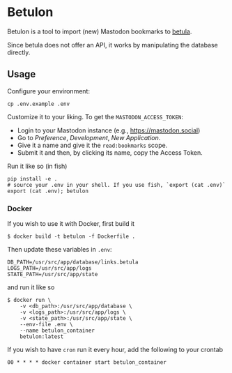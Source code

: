 # Betulon

Betulon is a tool to import (new) Mastodon bookmarks to [betula](https://betula.mycorrhiza.wiki).

Since betula does not offer an API, it works by manipulating the database directly.

## Usage

Configure your environment:

```
cp .env.example .env
```

Customize it to your liking. To get the `MASTODON_ACCESS_TOKEN`:

- Login to your Mastodon instance (e.g., https://mastodon.social)
- Go to *Preference*, *Development*, *New Application*.
- Give it a name and give it the `read:bookmarks` scope.
- Submit it and then, by clicking its name, copy the Access Token.

Run it like so (in fish)

```
pip install -e .
# source your .env in your shell. If you use fish, `export (cat .env)`
export (cat .env); betulon
```

### Docker

If you wish to use it with Docker, first build it

```
$ docker build -t betulon -f Dockerfile .
```

Then update these variables in `.env`:

```
DB_PATH=/usr/src/app/database/links.betula
LOGS_PATH=/usr/src/app/logs
STATE_PATH=/usr/src/app/state
```

and run it like so

```
$ docker run \
    -v <db_path>:/usr/src/app/database \
    -v <logs_path>:/usr/src/app/logs \
    -v <state_path>:/usr/src/app/state \
    --env-file .env \
    --name betulon_container
    betulon:latest  
```

If you wish to have `cron` run it every hour, add the following to your crontab

```
00 * * * * docker container start betulon_container
```
